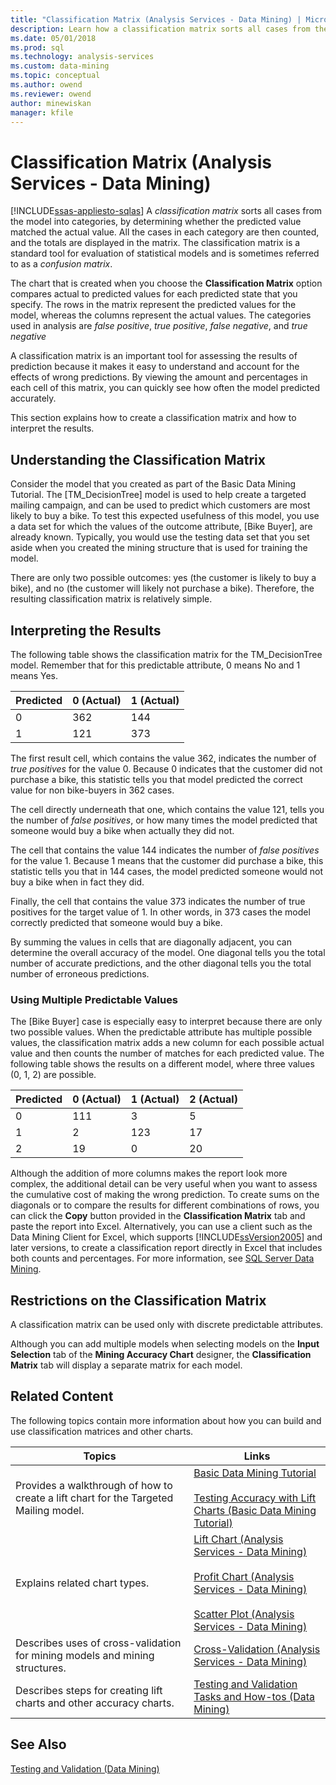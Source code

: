 ```yaml
---
title: "Classification Matrix (Analysis Services - Data Mining) | Microsoft Docs"
description: Learn how a classification matrix sorts all cases from the model into categories by determining whether the predicted value matched the actual value.
ms.date: 05/01/2018
ms.prod: sql
ms.technology: analysis-services
ms.custom: data-mining
ms.topic: conceptual
ms.author: owend
ms.reviewer: owend
author: minewiskan
manager: kfile
---
```

# Classification Matrix (Analysis Services - Data Mining)
[!INCLUDE[ssas-appliesto-sqlas](../includes/ssas-appliesto-sqlas.md)]
  A *classification matrix* sorts all cases from the model into categories, by determining whether the predicted value matched the actual value. All the cases in each category are then counted, and the totals are displayed in the matrix. The classification matrix is a standard tool for evaluation of statistical models and is sometimes referred to as a *confusion matrix*.  
  
 The chart that is created when you choose the **Classification Matrix** option compares actual to predicted values for each predicted state that you specify. The rows in the matrix represent the predicted values for the model, whereas the columns represent the actual values. The categories used in analysis are *false positive*, *true positive*, *false negative*, and *true negative*  
  
 A classification matrix is an important tool for assessing the results of prediction because it makes it easy to understand and account for the effects of wrong predictions. By viewing the amount and percentages in each cell of this matrix, you can quickly see how often the model predicted accurately.  
  
 This section explains how to create a classification matrix and how to interpret the results.  
  
## Understanding the Classification Matrix  
 Consider the model that you created as part of the Basic Data Mining Tutorial. The [TM_DecisionTree] model is used to help create a targeted mailing campaign, and can be used to predict which customers are most likely to buy a bike. To test this expected usefulness of this model, you use a data set for which the values of the outcome attribute, [Bike Buyer], are already known. Typically, you would use the testing data set that you set aside when you created the mining structure that is used for training the model.  
  
 There are only two possible outcomes: yes (the customer is likely to buy a bike), and no (the customer will likely not purchase a bike). Therefore, the resulting classification matrix is relatively simple.  
  
## Interpreting the Results  
 The following table shows the classification matrix for the TM_DecisionTree model. Remember that for this predictable attribute, 0 means No and 1 means Yes.  
  
|Predicted|0 (Actual)|1 (Actual)|  
|---------------|------------------|------------------|  
|0|362|144|  
|1|121|373|  
  
 The first result cell, which contains the value 362, indicates the number of *true positives* for the value 0. Because 0 indicates that the customer did not purchase a bike, this statistic tells you that model predicted the correct value for non bike-buyers in 362 cases.  
  
 The cell directly underneath that one, which contains the value 121, tells you the number of *false positives*, or how many times the model predicted that someone would buy a bike when actually they did not.  
  
 The cell that contains the value 144 indicates the number of *false positives* for the value 1. Because 1 means that the customer did purchase a bike, this statistic tells you that in 144 cases, the model predicted someone would not buy a bike when in fact they did.  
  
 Finally, the cell that contains the value 373 indicates the number of true positives for the target value of 1. In other words, in 373 cases the model correctly predicted that someone would buy a bike.  
  
 By summing the values in cells that are diagonally adjacent, you can determine the overall accuracy of the model. One diagonal tells you the total number of accurate predictions, and the other diagonal tells you the total number of erroneous predictions.  
  
### Using Multiple Predictable Values  
 The [Bike Buyer] case is especially easy to interpret because there are only two possible values. When the predictable attribute has multiple possible values, the classification matrix adds a new column for each possible actual value and then counts the number of matches for each predicted value. The following table shows the results on a different model, where three values (0, 1, 2) are possible.  
  
|Predicted|0 (Actual)|1 (Actual)|2 (Actual)|  
|---------------|------------------|------------------|------------------|  
|0|111|3|5|  
|1|2|123|17|  
|2|19|0|20|  
  
 Although the addition of more columns makes the report look more complex, the additional detail can be very useful when you want to assess the cumulative cost of making the wrong prediction. To create sums on the diagonals or to compare the results for different combinations of rows, you can click the **Copy** button provided in the **Classification Matrix** tab and paste the report into Excel. Alternatively, you can use a client such as the Data Mining Client for Excel, which supports [!INCLUDE[ssVersion2005](../includes/ssversion2005-md.md)] and later versions, to create a classification report directly in Excel that includes both counts and percentages. For more information, see [SQL Server Data Mining](https://go.microsoft.com/fwlink/?LinkID=77733).  
  
## Restrictions on the Classification Matrix  
 A classification matrix can be used only with discrete predictable attributes.  
  
 Although you can add multiple models when selecting models on the **Input Selection** tab of the **Mining Accuracy Chart** designer, the **Classification Matrix** tab will display a separate matrix for each model.  
  
## Related Content  
 The following topics contain more information about how you can build and use classification matrices and other charts.  
  
|Topics|Links|  
|------------|-----------|  
|Provides a walkthrough of how to create a lift chart for the Targeted Mailing model.|[Basic Data Mining Tutorial](https://msdn.microsoft.com/library/6602edb6-d160-43fb-83c8-9df5dddfeb9c)<br /><br /> [Testing Accuracy with Lift Charts &#40;Basic Data Mining Tutorial&#41;](https://msdn.microsoft.com/library/822d414b-4a39-473f-80c3-53476e30655a)|  
|Explains related chart types.|[Lift Chart &#40;Analysis Services - Data Mining&#41;](../../analysis-services/data-mining/lift-chart-analysis-services-data-mining.md)<br /><br /> [Profit Chart &#40;Analysis Services - Data Mining&#41;](../../analysis-services/data-mining/profit-chart-analysis-services-data-mining.md)<br /><br /> [Scatter Plot &#40;Analysis Services - Data Mining&#41;](../../analysis-services/data-mining/scatter-plot-analysis-services-data-mining.md)|  
|Describes uses of cross-validation for mining models and mining structures.|[Cross-Validation &#40;Analysis Services - Data Mining&#41;](../../analysis-services/data-mining/cross-validation-analysis-services-data-mining.md)|  
|Describes steps for creating lift charts and other accuracy charts.|[Testing and Validation Tasks and How-tos &#40;Data Mining&#41;](../../analysis-services/data-mining/testing-and-validation-tasks-and-how-tos-data-mining.md)|  
  
## See Also  
 [Testing and Validation &#40;Data Mining&#41;](../../analysis-services/data-mining/testing-and-validation-data-mining.md)  
  
  
